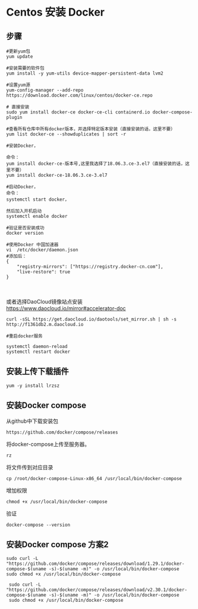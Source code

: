 # Centos 安装 Docker





## 步骤

	#更新yum包
	yum update
	
	#安装需要的软件包
	yum install -y yum-utils device-mapper-persistent-data lvm2
	
	#设置yum源
	yum-config-manager --add-repo https://download.docker.com/linux/centos/docker-ce.repo
	
	# 直接安装
	sudo yum install docker-ce docker-ce-cli containerd.io docker-compose-plugin
	
	#查看所有仓库中所有docker版本，并选择特定版本安装（直接安装的话，这里不要）
	yum list docker-ce --showduplicates | sort -r
	
	#安装Docker，
	
	命令：
	yum install docker-ce-版本号,这里我选择了18.06.3.ce-3.el7（直接安装的话，这里不要）
	yum install docker-ce-18.06.3.ce-3.el7
	
	#启动Docker，
	命令：
	systemctl start docker，
	
	然后加入开机启动
	systemctl enable docker
	
	#验证是否安装成功
	docker version
	
	#使用Docker 中国加速器
	vi  /etc/docker/daemon.json
	#添加后：
	{
	    "registry-mirrors": ["https://registry.docker-cn.com"],
	    "live-restore": true
	}


​	
​	
或者选择DaoCloud镜像站点安装 https://www.daocloud.io/mirror#accelerator-doc

	curl -sSL https://get.daocloud.io/daotools/set_mirror.sh | sh -s http://f1361db2.m.daocloud.io
	
	#重启docker服务
	
	systemctl daemon-reload
	systemctl restart docker


## 安装上传下载插件

	yum -y install lrzsz


## 安装Docker compose

从github中下载安装包

	https://github.com/docker/compose/releases

将docker-compose上传至服务器。

	rz

将文件传到对应目录

	cp /root/docker-compose-Linux-x86_64 /usr/local/bin/docker-compose


增加权限

	chmod +x /usr/local/bin/docker-compose

验证

	docker-compose --version





## 安装Docker compose 方案2



```
sudo curl -L "https://github.com/docker/compose/releases/download/1.29.1/docker-compose-$(uname -s)-$(uname -m)" -o /usr/local/bin/docker-compose
sudo chmod +x /usr/local/bin/docker-compose
```



```
 sudo curl -L "https://github.com/docker/compose/releases/download/v2.30.1/docker-compose-$(uname -s)-$(uname -m)" -o /usr/local/bin/docker-compose
 sudo chmod +x /usr/local/bin/docker-compose
```

